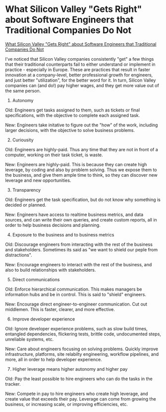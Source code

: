 # What Silicon Valley "Gets Right" about Software Engineers that Traditional Companies Do Not

[What Silicon Valley "Gets Right" about Software Engineers that Traditional Companies Do Not](https://blog.pragmaticengineer.com/what-silicon-valley-gets-right-on-software-engineers/)

I've noticed that Silicon Valley companies consistently "get" a few things that their traditional counterparts fail to either understand or implement in practice - especially in Europe. These are practices that result in faster innovation at a company-level, better professional growth for engineers, and just better "utilization", for the better word for it. In turn, Silicon Valley companies can (and do!) pay higher wages, and they get more value out of the same person.


1. Autonomy

Old: Engineers get tasks assigned to them, such as tickets or final specifications, with the objective to complete each assigned task.

New: Engineers take initative to figure out the "how" of the work, including larger decisions, with the objective to solve business problems.


2. Curiousity

Old: Engineers are highly-paid. Thus any time that they are not in front of a computer, working on their task ticket, is waste.

New: Engineers are highly-paid. This is because they can create high leverage, by coding and also by problem solving. Thus we expose them to the business, and give them ample time to think, so they can discover new leverage and new opportunities.


3. Transparency

Old: Engineers get the task specification, but do not know why something is decided or planned.

New: Engineers have access to realtime business metrics, and data sources, and can write their own queries, and create custom reports, all in order to help business decisions and planning.


4. Exposure to the business and to business metrics

Old: Discourage engineers from interacting with the rest of the business and stakeholders. Sometimes its said as "we want to shield our peple from distractions". 

New: Encourage engineers to interact with the rest of the business, and also to build relationships with stakeholders.


5. Direct communications

Old: Enforce hierarchical communication. This makes managers be information hubs and be in control. This is said to "shield" engineers. 

New: Encourage direct engineer-to-engineer communication. Cut out middlemen. This is faster, clearer, and more effective.


6. Improve developer experience

Old: Ignore developer experience problems, such as slow build times, entangled dependencies, flickering tests, brittle code, undocumented steps, unreliable systems, etc.

New: Care about engineers focusing on solving problems. Quickly improve infrastructure, platforms, site relabilty engineering, workflow pipelines, and more, all in order to help developer experience.


7. Higher leverage means higher autonomy and higher pay

Old: Pay the least possible to hire engineers who can do the tasks in the tracker.

New: Compete in pay to hire engineers who create high leverage, and create value that exceeds their pay. Leverage can come from growing the business, or increasing scale, or improving efficiencies, etc. 